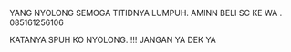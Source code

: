 YANG NYOLONG SEMOGA TITIDNYA LUMPUH. AMINN
BELI SC KE WA . 085161256106

KATANYA SPUH KO NYOLONG. !!!
JANGAN YA DEK YA
